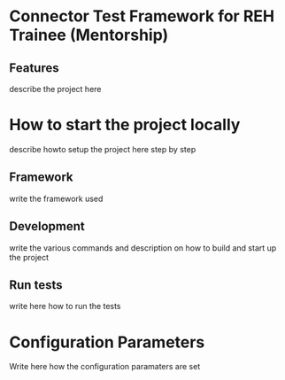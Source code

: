 # Connector Test Framework for REH Trainee (Mentorship)

## Features
describe the project here

# How to start the project locally
describe howto setup the project here step by step


## Framework
write the framework used

## Development
write the various commands and description on how to build and start up the project
    
## Run tests
write here how to run the tests



# Configuration Parameters
Write here how the configuration paramaters are set

